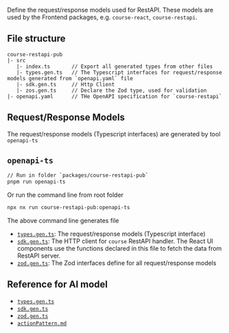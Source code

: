 Define the request/response models used for RestAPI. These models are used by the Frontend packages, e.g. `course-react`, `course-restapi`.

## File structure

```
course-restapi-pub
|- src
   |- index.ts       // Export all generated types from other files
   |- types.gen.ts   // The Typescript interfaces for request/response models generated from `openapi.yaml` file
   |- sdk.gen.ts     // Http Client
   |- zos.gen.ts     // Declare the Zod type, used for validation
|- openapi.yaml      // THe OpenAPI specification for `course-restapi`
```

## Request/Response Models

The request/response models (Typescript interfaces) are generated by tool `openapi-ts`

## `openapi-ts`
```sh
// Run in folder `packages/course-restapi-pub`
pnpm run openapi-ts
```

Or run the command line from root folder
```sh
npx nx run course-restapi-pub:openapi-ts
```

The above command line generates file
- [`types.gen.ts`](../../packages/course-restapi-pub/src/types.gen.ts): The request/response models (Typescript interface)
- [`sdk.gen.ts`](../../packages/course-restapi-pub/src/sdk.gen.ts): The HTTP client for `course` RestAPI handler. The React UI components use the functions declared in this file to fetch the data from RestAPI server.
- [`zod.gen.ts`](../../packages/course-restapi-pub/src/zod.gen.ts): The Zod interfaces define for all request/response models

## Reference for AI model
- [`types.gen.ts`](mdc:packages/course-restapi-pub/src/types.gen.ts)
- [`sdk.gen.ts`](mdc:packages/course-restapi-pub/src/sdk.gen.ts)
- [`zod.gen.ts`](mdc:packages/course-restapi-pub/src/zod.gen.ts)
- [`actionPattern.md`](mdc:docs/actionPattern.md)